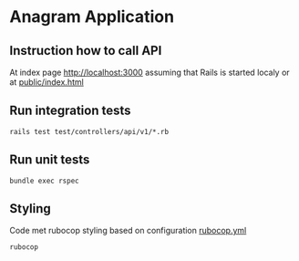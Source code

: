 # Anagram Application

## Instruction how to call API

At index page [http://localhost:3000](http://localhost:3000) assuming that Rails is started localy or at [public/index.html](public/index.html)

## Run integration tests

`rails test test/controllers/api/v1/*.rb`

## Run unit tests

`bundle exec rspec`

## Styling

Code met rubocop styling based on configuration [rubocop.yml](rubocop.yml)

`rubocop`
